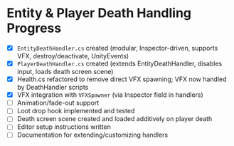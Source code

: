 # Entity & Player Death Handling Progress

- [x] `EntityDeathHandler.cs` created (modular, Inspector-driven, supports VFX, destroy/deactivate, UnityEvents)
- [x] `PlayerDeathHandler.cs` created (extends EntityDeathHandler, disables input, loads death screen scene)
- [x] Health.cs refactored to remove direct VFX spawning; VFX now handled by DeathHandler scripts
- [x] VFX integration with `VFXSpawner` (via Inspector field in handlers)
- [ ] Animation/fade-out support
- [ ] Loot drop hook implemented and tested
- [ ] Death screen scene created and loaded additively on player death
- [ ] Editor setup instructions written
- [ ] Documentation for extending/customizing handlers
